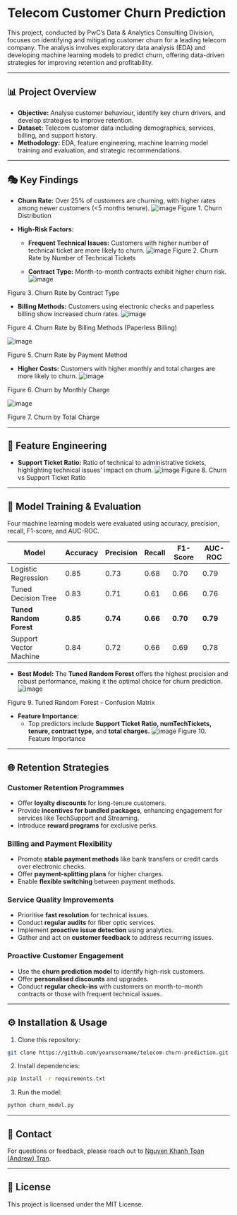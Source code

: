 # Telecom Customer Churn Prediction

This project, conducted by PwC’s Data & Analytics Consulting Division, focuses on identifying and mitigating customer churn for a leading telecom company. The analysis involves exploratory data analysis (EDA) and developing machine learning models to predict churn, offering data-driven strategies for improving retention and profitability.

---

## 📊 Project Overview
- **Objective:** Analyse customer behaviour, identify key churn drivers, and develop strategies to improve retention.
- **Dataset:** Telecom customer data including demographics, services, billing, and support history.
- **Methodology:** EDA, feature engineering, machine learning model training and evaluation, and strategic recommendations.

---

## 🎭 Key Findings
- **Churn Rate:** Over 25% of customers are churning, with higher rates among newer customers (<5 months tenure).
  ![image](https://github.com/user-attachments/assets/e41c7377-f443-4498-929b-a6696044a178)
  Figure 1. Churn Distribution

- **High-Risk Factors:**
  - **Frequent Technical Issues:** Customers with higher number of technical ticket are more likely to churn.
    ![image](https://github.com/user-attachments/assets/69c76cd6-dc2d-4d21-8e18-ac9c5401dee1)
    Figure 2. Churn Rate by Number of Technical Tickets

  - **Contract Type:** Month-to-month contracts exhibit higher churn risk.
    ![image](https://github.com/user-attachments/assets/73feb817-4e03-448a-89ac-0d983f412f0d)

Figure 3. Churn Rate by Contract Type

  - **Billing Methods:** Customers using electronic checks and paperless billing show increased churn rates.
     ![image](https://github.com/user-attachments/assets/5bc8f6ed-494f-4fae-b0a9-dd016788ad0e)

Figure 4. Churn Rate by Billing Methods (Paperless Billing)

    
![image](https://github.com/user-attachments/assets/8cc2c2c3-d682-426e-9fa9-46ddb51f6225)

    
  Figure 5. Churn Rate by Payment Method

  - **Higher Costs:** Customers with higher monthly and total charges are more likely to churn.
    ![image](https://github.com/user-attachments/assets/fb06a6b5-8395-46af-a321-797b07c19979)

Figure 6. Churn by Monthly Charge

![image](https://github.com/user-attachments/assets/795fca4e-d12c-4267-bb1a-fdf9d5866a17)


Figure 7. Churn by Total Charge

---

## 🔄 Feature Engineering
- **Support Ticket Ratio:** Ratio of technical to administrative tickets, highlighting technical issues' impact on churn.
  ![image](https://github.com/user-attachments/assets/cf05c878-4b6f-4f6d-83de-2ec3da4ddce0)
  Figure 8. Churn vs Support Ticket Ratio

---

## 🎨 Model Training & Evaluation
Four machine learning models were evaluated using accuracy, precision, recall, F1-score, and AUC-ROC.

| **Model**                  | **Accuracy** | **Precision** | **Recall** | **F1-Score** | **AUC-ROC** |
|----------------------------|--------------|--------------|-----------|-------------|-------------|
| Logistic Regression        | 0.85         | 0.73         | 0.68      | 0.70        | 0.79        |
| Tuned Decision Tree        | 0.83         | 0.71         | 0.61      | 0.66        | 0.76        |
| **Tuned Random Forest**    | **0.85**     | **0.74**     | **0.66**  | **0.70**    | **0.79**    |
| Support Vector Machine     | 0.84         | 0.72         | 0.66      | 0.69        | 0.78        |

- **Best Model:** The **Tuned Random Forest** offers the highest precision and robust performance, making it the optimal choice for churn prediction.
  ![image](https://github.com/user-attachments/assets/d1dab195-a4fa-40bc-afe8-d9ecf22cac2a)

Figure 9. Tuned Random Forest - Confusion Matrix

- **Feature Importance:**
  - Top predictors include **Support Ticket Ratio, numTechTickets, tenure, contract type,** and **total charges.**
    ![image](https://github.com/user-attachments/assets/83987391-92a0-4e9f-9988-d803c76f1af2)
    Figure 10. Feature Importance

---

## 🌐 Retention Strategies

### Customer Retention Programmes
- Offer **loyalty discounts** for long-tenure customers.
- Provide **incentives for bundled packages**, enhancing engagement for services like TechSupport and Streaming.
- Introduce **reward programs** for exclusive perks.

### Billing and Payment Flexibility
- Promote **stable payment methods** like bank transfers or credit cards over electronic checks.
- Offer **payment-splitting plans** for higher charges.
- Enable **flexible switching** between payment methods.

### Service Quality Improvements
- Prioritise **fast resolution** for technical issues.
- Conduct **regular audits** for fiber optic services.
- Implement **proactive issue detection** using analytics.
- Gather and act on **customer feedback** to address recurring issues.

### Proactive Customer Engagement
- Use the **churn prediction model** to identify high-risk customers.
- Offer **personalised discounts** and upgrades.
- Conduct **regular check-ins** with customers on month-to-month contracts or those with frequent technical issues.

---

## ⚙️ Installation & Usage
1. Clone this repository:
```bash
git clone https://github.com/yourusername/telecom-churn-prediction.git
```
2. Install dependencies:
```bash
pip install -r requirements.txt
```
3. Run the model:
```bash
python churn_model.py
```

---

## 👋 Contact
For questions or feedback, please reach out to [Nguyen Khanh Toan (Andrew) Tran](mailto:toantran2005.work@gmail.com).

---

## 📅 License
This project is licensed under the MIT License.


